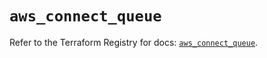 # `aws_connect_queue`

Refer to the Terraform Registry for docs: [`aws_connect_queue`](https://registry.terraform.io/providers/hashicorp/aws/6.3.0/docs/resources/connect_queue).
